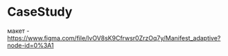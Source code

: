 # CaseStudy

макет - https://www.figma.com/file/lvOV8sK9Cfrwsr0ZrzOq7y/Manifest_adaptive?node-id=0%3A1
